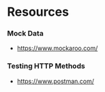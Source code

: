 # Resources

### Mock Data

- https://www.mockaroo.com/ 

### Testing HTTP Methods

- https://www.postman.com/

